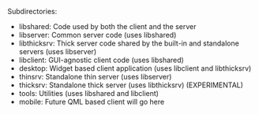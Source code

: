 Subdirectories:

 * libshared: Code used by both the client and the server
 * libserver: Common server code (uses libshared)
 * libthicksrv: Thick server code shared by the built-in and standalone servers (uses libserver)
 * libclient: GUI-agnostic client code (uses libshared)
 * desktop: Widget based client application (uses libclient and libthicksrv)
 * thinsrv: Standalone thin server (uses libserver)
 * thicksrv: Standalone thick server (uses libthicksrv) (EXPERIMENTAL)
 * tools: Utilities (uses libshared and libclient)
 * mobile: Future QML based client will go here

